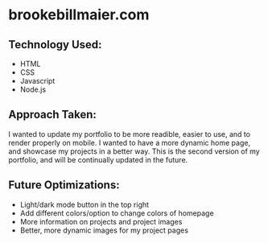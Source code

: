 # brookebillmaier.com

## Technology Used:
* HTML
* CSS
* Javascript
* Node.js

## Approach Taken:
I wanted to update my portfolio to be more readible, easier to use, and to render properly on mobile. I wanted to have a more dynamic home page, and showcase my projects in a better way. This is the second version of my portfolio, and will be continually updated in the future. 


## Future Optimizations:
* Light/dark mode button in the top right
* Add different colors/option to change colors of homepage
* More information on projects and project images
* Better, more dynamic images for my project pages
